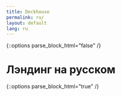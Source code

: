 ```yaml
---
title: Deckhouse
permalink: ru/
layout: default
lang: ru
---
```


{::options parse_block_html="false" /}
<div class="page__container">
  <h1>Лэндинг на русском</h1>
</div>

{::options parse_block_html="true" /}
